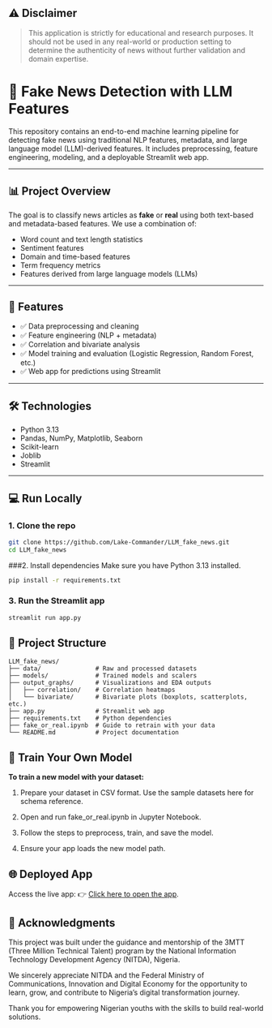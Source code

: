 ## ⚠️ Disclaimer
> This application is strictly for educational and research purposes. It should not be used in any real-world or production setting to determine the authenticity of news without further validation and domain expertise.

# 📰 Fake News Detection with LLM Features

This repository contains an end-to-end machine learning pipeline for detecting fake news using traditional NLP features, metadata, and large language model (LLM)-derived features. It includes preprocessing, feature engineering, modeling, and a deployable Streamlit web app.

---

## 📊 Project Overview

The goal is to classify news articles as **fake** or **real** using both text-based and metadata-based features. We use a combination of:

- Word count and text length statistics
- Sentiment features
- Domain and time-based features
- Term frequency metrics
- Features derived from large language models (LLMs)

---

## 🚀 Features

- ✅ Data preprocessing and cleaning
- ✅ Feature engineering (NLP + metadata)
- ✅ Correlation and bivariate analysis
- ✅ Model training and evaluation (Logistic Regression, Random Forest, etc.)
- ✅ Web app for predictions using Streamlit

---

## 🛠️ Technologies

- Python 3.13
- Pandas, NumPy, Matplotlib, Seaborn
- Scikit-learn
- Joblib
- Streamlit

---

## 💻 Run Locally

### 1. Clone the repo

```bash
git clone https://github.com/Lake-Commander/LLM_fake_news.git
cd LLM_fake_news
```

###2. Install dependencies
Make sure you have Python 3.13 installed.
```bash
pip install -r requirements.txt
```

### 3. Run the Streamlit app
```bash
streamlit run app.py
```

## 📂 Project Structure

```
LLM_fake_news/
├── data/               # Raw and processed datasets
├── models/             # Trained models and scalers
├── output_graphs/      # Visualizations and EDA outputs
│   ├── correlation/    # Correlation heatmaps
│   └── bivariate/      # Bivariate plots (boxplots, scatterplots, etc.)
├── app.py              # Streamlit web app
├── requirements.txt    # Python dependencies
├── fake_or_real.ipynb  # Guide to retrain with your data
└── README.md           # Project documentation
```


## 🧪 Train Your Own Model
**To train a new model with your dataset:**

1. Prepare your dataset in CSV format. Use the sample datasets here for schema reference.

2. Open and run fake_or_real.ipynb in Jupyter Notebook.

3. Follow the steps to preprocess, train, and save the model.

4. Ensure your app loads the new model path.

## 🌐 Deployed App
Access the live app:
👉 [Click here to open the app](https://llm-fake-news.streamlit.app/).

## 🙏 Acknowledgments
This project was built under the guidance and mentorship of the 3MTT (Three Million Technical Talent) program by the National Information Technology Development Agency (NITDA), Nigeria.

We sincerely appreciate NITDA and the Federal Ministry of Communications, Innovation and Digital Economy for the opportunity to learn, grow, and contribute to Nigeria’s digital transformation journey.

Thank you for empowering Nigerian youths with the skills to build real-world solutions.




